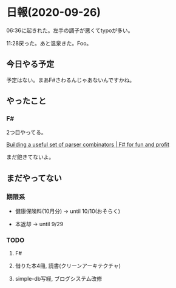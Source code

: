 # 日報(2020-09-26)

06:36に起きれた。左手の調子が悪くてtypoが多い。

11:28戻った。あと温泉きた。Foo。

## 今日やる予定

予定はない。まあF#さわるんじゃあないんですかね。

## やったこと

### F#

2つ目やってる。

[Building a useful set of parser combinators | F# for fun and profit](https://fsharpforfunandprofit.com/posts/understanding-parser-combinators-2/)

まだ飽きてないよ。

## まだやってない

### 期限系

* 健康保険料(10月分) -> until 10/10(おそらく)

* 本返却 -> until 9/29

### TODO

1. F#

2. 借りた本4冊, 読書(クリーンアーキテクチャ)

3. simple-db写経, ブログシステム改修
